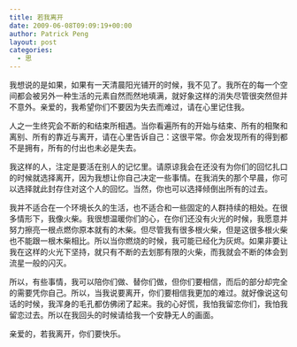 ```yaml
---
title: 若我离开
date: 2009-06-08T09:09:19+00:00
author: Patrick Peng
layout: post
categories:
  - 思
---
```

我想说的是如果，如果有一天清晨阳光铺开的时候，我不见了。我所在的每一个空间都会被另外一种生活的元素自然而然地填满，就好象这样的消失尽管很突然但并不意外。亲爱的，我希望你们不要因为失去而难过，请在心里记住我。

人之一生终究会不断的和结束所相遇。当你看遍所有的开始与结束、所有的相聚和离别、所有的靠近与离开，请在心里告诉自己：这很平常。你会发现所有的得到都不是拥有，所有的付出也未必是失去。

我这样的人，注定是要活在别人的记忆里。请原谅我会在还没有为你们的回忆扎口的时候就选择离开，因为我想让你自己决定一些事情。在我消失的那个早晨，你可以选择就此封存住对这个人的回忆。当然，你也可以选择倾倒出所有的过去。

我并不适合在一个环境长久的生活，也不适合和一些固定的人群持续的相处。在很多情形下，我像火柴。我很想温暖你们的心，在你们还没有火光的时候，我愿意并努力擦亮一根点燃你原本就有的木柴。但尽管我有很多根火柴，但是这很多根火柴也不能跟一根木柴相比。所以当你燃烧的时候，我可能已经化为灰烬。如果非要让我在这样的火光下坚持，就只有不断的去划那有限的火柴，而我就会不断的体会到流星一般的闪灭。

所以，有些事情，我可以陪你们做、替你们做，但你们要相信，而后的部分却完全的需要凭你自己。所以，当我说要离开，你们要相信我更加的难过。就好像说这句话的时候，我浑身的毛孔都仿佛闭了起来。我的心好慌，我怕我留恋你们，我怕我留恋过去。所以在我回头的时候请给我一个安静无人的画面。

亲爱的，若我离开，你们要快乐。